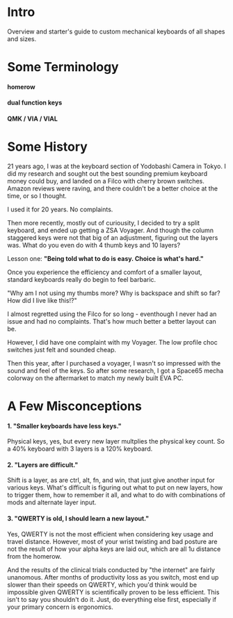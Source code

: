 # Intro
Overview and starter's guide to custom mechanical keyboards of all shapes and sizes.

# Some Terminology

#### homerow

#### dual function keys

#### QMK / VIA / VIAL


# Some History

21 years ago, I was at the keyboard section of Yodobashi Camera in Tokyo. I did my research and sought out the best sounding premium keyboard money could buy, and landed on a Filco with cherry brown switches. Amazon reviews were raving, and there couldn't be a better choice at the time, or so I thought. 

I used it for 20 years. No complaints. 

Then more recently, mostly out of curiousity, I decided to try a split keyboard, and ended up getting a ZSA Voyager. And though the column staggered keys were not that big of an adjustment, figuring out the layers was. What do you even do with 4 thumb keys and 10 layers?

Lesson one: **"Being told what to do is easy. Choice is what's hard."**

Once you experience the efficiency and comfort of a smaller layout, standard keyboards really do begin to feel barbaric. 

"Why am I not using my thumbs more? Why is backspace and shift so far? How did I live like this!?"

I almost regretted using the Filco for so long - eventhough I never had an issue and had no complaints. That's how much better a better layout can be.

However, I did have one complaint with my Voyager. The low profile choc switches just felt and sounded cheap.


Then this year, after I purchased a voyager, I wasn't so impressed with the sound and feel of the keys. So after some research, I got a Space65 mecha colorway on the aftermarket to match my newly built EVA PC. 




# A Few Misconceptions

#### 1. "Smaller keyboards have less keys."

Physical keys, yes, but every new layer multplies the physical key count. So a 40% keyboard with 3 layers is a 120% keyboard.
   
#### 2. "Layers are difficult."

Shift is a layer, as are ctrl, alt, fn, and win, that just give another input for various keys. What's difficult is figuring out what to put on new layers, how to trigger them, how to remember it all, and what to do with combinations of mods and alternate layer input.
#### 3. "QWERTY is old, I should learn a new layout."

Yes, QWERTY is not the most efficient when considering key usage and travel distance. However, most of your wrist twisting and bad posture are not the result of how your alpha keys are laid out, which are all 1u distance from the homerow. 

And the results of the clinical trials conducted by "the internet" are fairly unanomous. After months of productivity loss as you switch, most end up slower than their speeds on QWERTY, which you'd think would be impossible given QWERTY is scientifically proven to be less efficient. This isn't to say you shouldn't do it. Just, do everything else first, especially if your primary concern is ergonomics.
